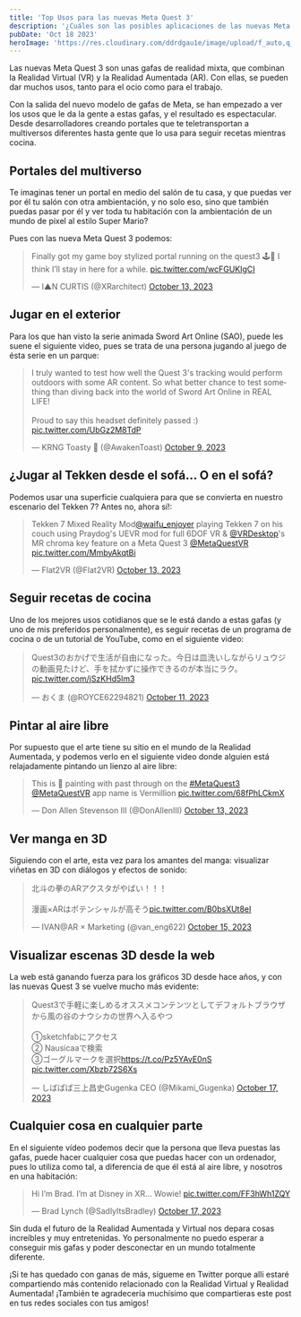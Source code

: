 ```yaml
---
title: 'Top Usos para las nuevas Meta Quest 3'
description: '¿Cuáles son las posibles aplicaciones de las nuevas Meta Quest 3?'
pubDate: 'Oct 18 2023'
heroImage: 'https://res.cloudinary.com/ddrdgau1e/image/upload/f_auto,q_auto/v1/kkissta/u6dimj0htxzx9vreok5k'
---
```


Las nuevas Meta Quest 3 son unas gafas de realidad mixta, que combinan la Realidad Virtual (VR) y la Realidad Aumentada (AR). Con ellas, se pueden dar muchos usos, tanto para el ocio como para el trabajo. 

Con la salida del nuevo modelo de gafas de Meta, se han empezado a ver los usos que le da la gente a estas gafas, y el resultado es espectacular. Desde desarrolladores creando portales que te teletransportan a multiversos diferentes hasta gente que lo usa para seguir recetas mientras cocina. 


## Portales del multiverso

Te imaginas tener un portal en medio del salón de tu casa, y que puedas ver por él tu salón con otra ambientación, y no solo eso, sino que también puedas pasar por él y ver toda tu habitación con la ambientación de un mundo de pixel al estilo Super Mario?

Pues con las nueva Meta Quest 3 podemos: 

<blockquote class="twitter-tweet"><p lang="en" dir="ltr">Finally got my game boy stylized portal running on the quest3 🕹️👀 I think I’ll stay in here for a while. <a href="https://t.co/wcFGUKIgCI">pic.twitter.com/wcFGUKIgCI</a></p>&mdash; I▲N CURTIS (@XRarchitect) <a href="https://twitter.com/XRarchitect/status/1712709182397526216?ref_src=twsrc%5Etfw">October 13, 2023</a></blockquote> <script async src="https://platform.twitter.com/widgets.js" charset="utf-8"></script>


## Jugar en el exterior

Para los que han visto la serie animada Sword Art Online (SAO), puede les suene el siguiente video, pues se trata de una persona jugando al juego de ésta serie en un parque:

<blockquote class="twitter-tweet"><p lang="en" dir="ltr">I truly wanted to test how well the Quest 3&#39;s tracking would perform outdoors with some AR content. So what better chance to test something than diving back into the world of Sword Art Online in REAL LIFE!<br><br>Proud to say this headset definitely passed :) <a href="https://t.co/UbGz2M8TdP">pic.twitter.com/UbGz2M8TdP</a></p>&mdash; KRNG Toasty 🍞 (@AwakenToast) <a href="https://twitter.com/AwakenToast/status/1711470942214340965?ref_src=twsrc%5Etfw">October 9, 2023</a></blockquote> <script async src="https://platform.twitter.com/widgets.js" charset="utf-8"></script>


## ¿Jugar al Tekken desde el sofá... O en el sofá?

Podemos usar una superficie cualquiera para que se convierta en nuestro escenario del Tekken 7? Antes no, ahora sí!:

<blockquote class="twitter-tweet"><p lang="en" dir="ltr">Tekken 7 Mixed Reality Mod<a href="https://twitter.com/waifu_enjoyer?ref_src=twsrc%5Etfw">@waifu_enjoyer</a> playing Tekken 7 on his couch using Praydog&#39;s UEVR mod for full 6DOF VR &amp; <a href="https://twitter.com/VRDesktop?ref_src=twsrc%5Etfw">@VRDesktop</a>&#39;s MR chroma key feature on a Meta Quest 3 <a href="https://twitter.com/MetaQuestVR?ref_src=twsrc%5Etfw">@MetaQuestVR</a> <a href="https://t.co/MmbyAkqtBi">pic.twitter.com/MmbyAkqtBi</a></p>&mdash; Flat2VR (@Flat2VR) <a href="https://twitter.com/Flat2VR/status/1712810364562194743?ref_src=twsrc%5Etfw">October 13, 2023</a></blockquote> <script async src="https://platform.twitter.com/widgets.js" charset="utf-8"></script>


## Seguir recetas de cocina

Uno de los mejores usos cotidianos que se le está dando a estas gafas (y uno de mis preferidos personalmente), es seguir recetas de un programa de cocina o de un tutorial de YouTube, como en el siguiente video: 

<blockquote class="twitter-tweet"><p lang="ja" dir="ltr">Quest3のおかげで生活が自由になった。今日は皿洗いしながらリュウジの動画見たけど、手を拭かずに操作できるのが本当にラク。 <a href="https://t.co/jSzKHd5lm3">pic.twitter.com/jSzKHd5lm3</a></p>&mdash; おくま (@ROYCE62294821) <a href="https://twitter.com/ROYCE62294821/status/1712104171795886326?ref_src=twsrc%5Etfw">October 11, 2023</a></blockquote> <script async src="https://platform.twitter.com/widgets.js" charset="utf-8"></script>


## Pintar al aire libre

Por supuesto que el arte tiene su sitio en el mundo de la Realidad Aumentada, y podemos verlo en el siguiente video donde alguien está relajadamente pintando un lienzo al aire libre:

<blockquote class="twitter-tweet"><p lang="en" dir="ltr">This is 🤯 painting with past through on the <a href="https://twitter.com/hashtag/MetaQuest3?src=hash&amp;ref_src=twsrc%5Etfw">#MetaQuest3</a> <a href="https://twitter.com/MetaQuestVR?ref_src=twsrc%5Etfw">@MetaQuestVR</a> app name is Vermillion <a href="https://t.co/68fPhLCkmX">pic.twitter.com/68fPhLCkmX</a></p>&mdash; Don Allen Stevenson III (@DonAllenIII) <a href="https://twitter.com/DonAllenIII/status/1712941709179658543?ref_src=twsrc%5Etfw">October 13, 2023</a></blockquote> <script async src="https://platform.twitter.com/widgets.js" charset="utf-8"></script>


## Ver manga en 3D

Siguiendo con el arte, esta vez para los amantes del manga: visualizar viñetas en 3D con diálogos y efectos de sonido:

<blockquote class="twitter-tweet"><p lang="ja" dir="ltr">北斗の拳のARアクスタがやばい！！！<br><br>漫画×ARはポテンシャルが高そう<a href="https://t.co/B0bsXUt8eI">pic.twitter.com/B0bsXUt8eI</a></p>&mdash; IVAN@AR × Marketing (@van_eng622) <a href="https://twitter.com/van_eng622/status/1713367084837838971?ref_src=twsrc%5Etfw">October 15, 2023</a></blockquote> <script async src="https://platform.twitter.com/widgets.js" charset="utf-8"></script>


## Visualizar escenas 3D desde la web

La web está ganando fuerza para los gráficos 3D desde hace años, y con las nuevas Quest 3 se vuelve mucho más evidente:

<blockquote class="twitter-tweet"><p lang="ja" dir="ltr">Quest3で手軽に楽しめるオススメコンテンツとしてデフォルトブラウザから風の谷のナウシカの世界へ入るやつ<br><br>①sketchfabにアクセス<br>② Nausicaaで検索<br>③ゴーグルマークを選択<a href="https://t.co/Pz5YAvE0nS">https://t.co/Pz5YAvE0nS</a> <a href="https://t.co/Xbzb72S6Xs">pic.twitter.com/Xbzb72S6Xs</a></p>&mdash; しばぱぱ三上昌史Gugenka CEO (@Mikami_Gugenka) <a href="https://twitter.com/Mikami_Gugenka/status/1714239910553821626?ref_src=twsrc%5Etfw">October 17, 2023</a></blockquote> <script async src="https://platform.twitter.com/widgets.js" charset="utf-8"></script>


## Cualquier cosa en cualquier parte

En el siguiente vídeo podemos decir que la persona que lleva puestas las gafas, puede hacer cualquier cosa que puedas hacer con un ordenador, pues lo utiliza como tal, a diferencia de que él está al aire libre, y nosotros en una habitación:

<blockquote class="twitter-tweet"><p lang="en" dir="ltr">Hi I’m Brad. I’m at Disney in XR… Wowie! <a href="https://t.co/FF3hWh1ZQY">pic.twitter.com/FF3hWh1ZQY</a></p>&mdash; Brad Lynch (@SadlyItsBradley) <a href="https://twitter.com/SadlyItsBradley/status/1714349665993302266?ref_src=twsrc%5Etfw">October 17, 2023</a></blockquote> <script async src="https://platform.twitter.com/widgets.js" charset="utf-8"></script>


Sin duda el futuro de la Realidad Aumentada y Virtual nos depara cosas increíbles y muy entretenidas. Yo personalmente no puedo esperar a conseguir mis gafas y poder desconectar en un mundo totalmente diferente.

¡Si te has quedado con ganas de más, sígueme en Twitter porque alli estaré compartiendo más contenido relacionado con la Realidad Virtual y Realidad Aumentada! ¡También te agradecería muchísimo que compartieras este post en tus redes sociales con tus amigos!